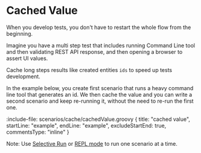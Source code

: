 # Cached Value

When you develop tests, you don't have to restart the whole flow from the beginning.

Imagine you have a multi step test that includes running Command Line tool and then validating REST API response, and 
then opening a browser to assert UI values.

Cache long steps results like created entities `ids` to speed up tests development.

In the example below, you create first scenario that runs a heavy command line tool that generates an id. 
We then cache the value and you can write a second scenario and keep re-running it, without the need to re-run the first one.

:include-file: scenarios/cache/cachedValue.groovy {
  title: "cached value",
  startLine: "example",
  endLine: "example",
  excludeStartEnd: true,
  commentsType: "inline"
}

Note: Use [Selective Run](groovy-standalone-runner/selective-run) or [REPL mode](REPL/test-runs) 
to run one scenario at a time.
